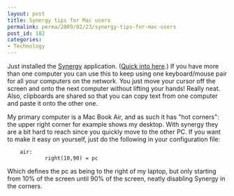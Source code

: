 ```yaml
---
layout: post
title: Synergy tips for Mac users
permalink: perma/2009/02/23/synergy-tips-for-mac-users
post_id: 182
categories:
- Technology
---
```


Just installed the <a href="http://synergy2.sourceforge.net/">Synergy</a>
application. (<a href="http://synergy2.sourceforge.net/about.html">Quick into
here</a>.) If you have more than one computer you can use this to keep using
one keyboard/mouse pair for all your computers on the network. You just move
your cursor off the screen and onto the next computer without lifting your
hands! Really neat. Also, clipboards are shared so that you can copy text from
one computer and paste it onto the other one.

My primary computer is a Mac Book Air, and as such it has "hot corners": the
upper right corner for example shows my desktop. With synergy they are a bit
hard to reach since you quickly move to the other PC. If you want to make it
easy on yourself, just do the following in your configuration file:

        air:
                right(10,90) = pc

Which defines the pc as being to the right of my laptop, but only starting from
10% of the screen until 90% of the screen, neatly disabling Synergy in the
corners.
